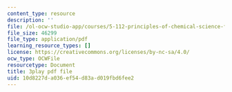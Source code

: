 ```yaml
---
content_type: resource
description: ''
file: /ol-ocw-studio-app/courses/5-112-principles-of-chemical-science-fall-2005/10d8227da036ef54d83ad019fbd6fee2_r8-cr6wrOgE.pdf
file_size: 46299
file_type: application/pdf
learning_resource_types: []
license: https://creativecommons.org/licenses/by-nc-sa/4.0/
ocw_type: OCWFile
resourcetype: Document
title: 3play pdf file
uid: 10d8227d-a036-ef54-d83a-d019fbd6fee2
---
```

